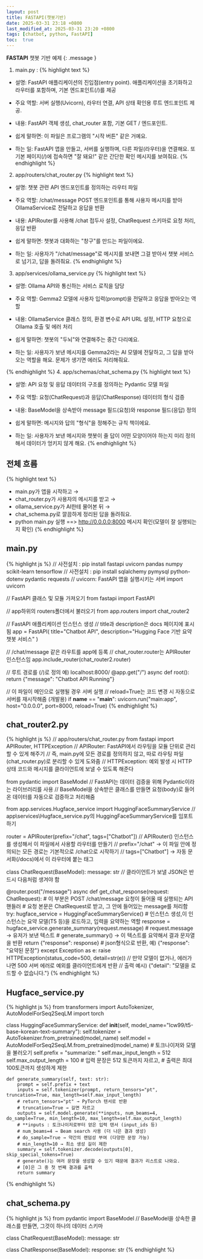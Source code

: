 ```yaml
---
layout: post
title: FASTAPI(챗봇기반)
date: 2025-03-31 23:18 +0800
last_modified_at: 2025-03-31 23:20 +0800
tags: [chatbot, python, FastAPI]
toc:  true
---
```

**FASTAPI** 챗봇 기반 예제
{: .message }

1. main.py : 
{% highlight text %}
- 설명: FastAPI 애플리케이션의 진입점(entry point). 애플리케이션을 초기화하고 라우터를 포함하며, 
기본 엔드포인트(/)를 제공
- 주요 역할: 서버 실행(Uvicorn), 라우터 연결, API 상태 확인용 루트 엔드포인트 제공.
- 내용: FastAPI 객체 생성, chat_router 포함, 기본 GET / 엔드포인트.

- 쉽게 말하면: 이 파일은 프로그램의 "시작 버튼" 같은 거예요.
- 하는 일: FastAPI 앱을 만들고, 서버를 실행하며, 다른 파일(라우터)을 연결해요. 
또 기본 페이지(/)에 접속하면 "잘 돼요!" 같은 간단한 확인 메시지를 보여줘요.
{% endhighlight %}

2. app/routers/chat_router.py
{% highlight text %}
- 설명: 챗봇 관련 API 엔드포인트를 정의하는 라우터 파일
- 주요 역할: /chat/message POST 엔드포인트를 통해 사용자 메시지를 받아 OllamaService로 전달하고 응답을 반환
- 내용: APIRouter를 사용해 /chat 접두사 설정, ChatRequest 스키마로 요청 처리, 응답 반환

- 쉽게 말하면: 챗봇과 대화하는 "창구"를 만드는 파일이에요.
- 하는 일: 사용자가 "/chat/message"로 메시지를 보내면 그걸 받아서 챗봇 서비스로 넘기고, 답을 돌려줘요.
{% endhighlight %}


3. app/services/ollama_service.py
{% highlight text %}
- 설명: Ollama API와 통신하는 서비스 로직을 담당
- 주요 역할: Gemma2 모델에 사용자 입력(prompt)을 전달하고 응답을 받아오는 역할
- 내용: OllamaService 클래스 정의, 환경 변수로 API URL 설정, HTTP 요청으로 Ollama 호출 및 에러 처리

- 쉽게 말하면: 챗봇의 "두뇌"와 연결해주는 중간 다리예요.
- 하는 일: 사용자가 보낸 메시지를 Gemma2라는 AI 모델에 전달하고, 그 답을 받아오는 역할을 해요.
 문제가 생기면 에러도 처리해줘요.

{% endhighlight %}
4. app/schemas/chat_schema.py
{% highlight text %}
- 설명: API 요청 및 응답 데이터의 구조를 정의하는 Pydantic 모델 파일
- 주요 역할: 요청(ChatRequest)과 응답(ChatResponse) 데이터의 형식 검증
- 내용: BaseModel을 상속받아 message 필드(요청)와 response 필드(응답) 정의

- 쉽게 말하면: 메시지와 답의 "형식"을 정해주는 규칙 책이에요.
- 하는 일: 사용자가 보낸 메시지와 챗봇이 줄 답이 어떤 모양이어야 하는지 미리 정의해서 데이터가 
엉키지 않게 해요.
{% endhighlight %}

## 전체 흐름
{% highlight text %}
- main.py가 앱을 시작하고 →
- chat_router.py가 사용자의 메시지를 받고 →
- ollama_service.py가 AI한테 물어본 뒤 →
- chat_schema.py로 깔끔하게 정리된 답을 돌려줘요.
- python main.py 실행 ==> http://0.0.0.0:8000 메시지 확인(모델이 잘 실행되는지 확인)
{% endhighlight %}


## main.py

{% highlight js %}
// 사전설치 : pip install fastapi uvicorn pandas numpy scikit-learn tensorflow 
// 사전설치 : pip install sqlalchemy pymysql python-dotenv pydantic requests
// uvicorn: FastAPI 앱을 실행시키는 서버
import uvicorn

// FastAPI 클래스 및 모듈 가져오기
from fastapi import FastAPI

// app하위의 routers폴더에서 불러오기
from app.routers import chat_router2

// FastAPI 애플리케이션 인스턴스 생성
// title과 description은 docs 페이지에 표시됨
app = FastAPI(
    title="Chatbot API", description="Hugging Face 기반 요약 챗봇 서비스"
)

// /chat/message 같은 라우트를 app에 등록
// chat_router.router는 APIRouter 인스턴스임
app.include_router(chat_router2.router)

// 루트 경로를 (/)로 정의 예) localhost:8000/
@app.get("/")
async def root():
    return {"message": "Chatbot API Running"}

// 이 파일이 메인으로 실행될 경우 서버 실행
// reload=True는 코드 변경 시 자동으로 서버를 재시작해줌 (개발용)
if __name__ == "__main__":
    uvicorn.run("main:app", host="0.0.0.0", port=8000, reload=True)
{% endhighlight %}

## chat_router2.py
{% highlight js %}
// app/routers/chat_router.py
from fastapi import APIRouter, HTTPException
// APIRouter: FastAPI에서 라우팅을 모듈 단위로 관리할 수 있게 해주기 
// 즉, main.py에 모든 경로를 정의하지 않고, 따로 라우팅 파일(chat_router.py)로 분리할 수 있게 도와줌
// HTTPException: 예외 발생 시 HTTP 상태 코드와 메시지를 클라이언트에 보낼 수 있도록 해준다

from pydantic import BaseModel
// FastAPI는 데이터 검증을 위해 Pydantic이라는 라이브러리를 사용
// BaseModel을 상속받은 클래스를 만들면 요청(body)로 들어온 데이터를 자동으로 검증하고 처리해줌

from app.services.Hugface_service import HuggingFaceSummaryService
// app\services\Hugface_service.py의 HuggingFaceSummaryService를 임포트하기


router = APIRouter(prefix="/chat", tags=["Chatbot"])
// APIRouter() 인스턴스를 생성해서 이 파일에서 사용할 라우터를 만들기
// prefix="/chat" → 이 파일 안에 정의되는 모든 경로는 기본적으로 /chat으로 시작하기
// tags=["Chatbot"] → 자동 문서화(/docs)에서 이 라우터에 붙는 태그

class ChatRequest(BaseModel):
    message: str
// 클라이언트가 보낼 JSON은 반드시 다음처럼 생겨야 함


@router.post("/message")
async def get_chat_response(request: ChatRequest):
    # 이 부분은 POST /chat/message 요청이 들어올 때 실행되는 API 핸들러
    # 요청 본문은 ChatRequest로 받고, 그 안에 들어있는 message를 처리함
    try:
        hugface_service = HuggingFaceSummaryService() # 인스턴스 생성,이 인스턴스는 요약 모델(T5 등)을 로드하고, 입력을 요약하는 역할
        response = hugface_service.generate_summary(request.message) 
        # request.message → 유저가 보낸 텍스트
        # generate_summary() → 이 텍스트를 요약해서 결과 문자열을 반환
        return {"response": response} # json형식으로 반환, 예) {"response": "요약된 문장"}
    except Exception as e:
        raise HTTPException(status_code=500, detail=str(e))
    // 만약 모델이 없거나, 에러가 나면 500 서버 에러로 예외를 클라이언트에게 반환
    // 출력 예시) {"detail": "모델을 로드할 수 없습니다."}
{% endhighlight %}

## Hugface_service.py
{% highlight js %}
from transformers import AutoTokenizer, AutoModelForSeq2SeqLM
import torch

class HuggingFaceSummaryService:
    def __init__(self, model_name="lcw99/t5-base-korean-text-summary"):
        self.tokenizer = AutoTokenizer.from_pretrained(model_name)
        self.model = AutoModelForSeq2SeqLM.from_pretrained(model_name) # 토크나이저와 모델을 불러오기
        self.prefix = "summarize: "
        self.max_input_length = 512
        self.max_output_length = 100
        # 입력 문장은 512 토큰까지 자르고,
        # 출력은 최대 100토큰까지 생성하게 제한

    def generate_summary(self, text: str):
        prompt = self.prefix + text
        inputs = self.tokenizer(prompt, return_tensors="pt", truncation=True, max_length=self.max_input_length)
        # return_tensors="pt" → PyTorch 텐서로 반환
        # truncation=True → 길면 자르고
        outputs = self.model.generate(**inputs, num_beams=4, do_sample=True, min_length=10, max_length=self.max_output_length)
        # **inputs : 토크나이저로부터 얻은 입력 텐서 (input_ids 등)
        # num_beams=4 → Beam search 사용 (더 나은 결과 생성)
        # do_sample=True → 약간의 랜덤성 부여 (다양한 문장 가능)
        # min_length=10 → 최소 생성 길이 제한
        summary = self.tokenizer.decode(outputs[0], skip_special_tokens=True)
        # generate()는 여러 문장을 생성할 수 있기 때문에 결과가 리스트로 나와요.
        # [0]은 그 중 첫 번째 결과를 출력
        return summary
{% endhighlight %}

## chat_schema.py
{% highlight js %}
from pydantic import BaseModel
// BaseModel을 상속한 클래스를 만들면, 그것이 하나의 데이터 스키마

class ChatRequest(BaseModel):
    message: str

class ChatResponse(BaseModel):
    response: str
{% endhighlight %}



